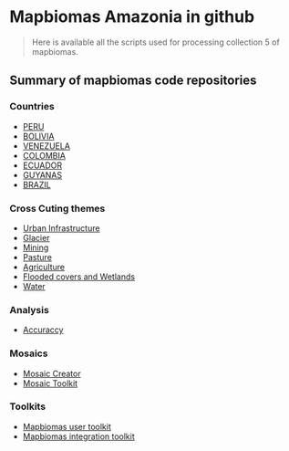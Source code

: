 # Mapbiomas Amazonia in github

> Here is available all the scripts used for processing collection 5 of mapbiomas.

## Summary of mapbiomas code repositories

### Countries
* [PERU](https://github.com/mapbiomas-brazil/amazon)
* [BOLIVIA](https://github.com/mapbiomas-brazil/atlantic-forest)
* [VENEZUELA](https://github.com/mapbiomas-brazil/caatinga)
* [COLOMBIA](https://github.com/mapbiomas-brazil/cerrado)
* [ECUADOR](https://github.com/mapbiomas-brazil/pampa)
* [GUYANAS](https://github.com/mapbiomas-brazil/pantanal)
* [BRAZIL](https://github.com/mapbiomas-brazil)

### Cross Cuting themes
* [Urban Infrastructure](https://github.com/mapbiomas-brazil/urban-infrastructure)
* [Glacier](https://github.com/mapbiomas-brazil/aquaculture)
* [Mining](https://github.com/mapbiomas-brazil/mining)
* [Pasture](https://github.com/mapbiomas-brazil/pasture)
* [Agriculture](https://github.com/mapbiomas-brazil/agriculture)
* [Flooded covers and Wetlands](https://github.com/mapbiomas-brazil/water)
* [Water](https://github.com/mapbiomas-brazil/water)

### Analysis

* [Accuraccy](https://github.com/mapbiomas-brazil/accuraccy)  <!---POR DEFINIR -->

### Mosaics
* [Mosaic Creator](https://github.com/mapbiomas-brazil/mosaics/tree/master/biomes)
* [Mosaic Toolkit](https://github.com/mapbiomas-brazil/mosaic-toolkit)

### Toolkits
* [Mapbiomas user toolkit](https://github.com/mapbiomas-brazil/user-toolkit)
* [Mapbiomas integration toolkit](https://github.com/mapbiomas-brazil/integration-toolkit)

<!--
**raisgmb/raisgmb** is a ✨ _special_ ✨ repository because its `README.md` (this file) appears on your GitHub profile.

Here are some ideas to get you started:

- 🔭 I’m currently working on ...
- 🌱 I’m currently learning ...
- 👯 I’m looking to collaborate on ...
- 🤔 I’m looking for help with ...
- 💬 Ask me about ...
- 📫 How to reach me: ...
- 😄 Pronouns: ...
- ⚡ Fun fact: ...
-->
